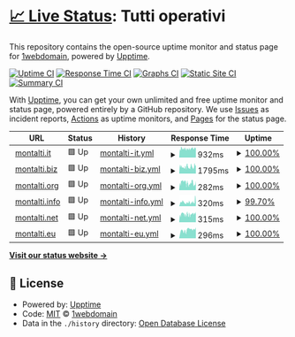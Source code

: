 # [📈 Live Status](https://up.montalti.win): <!--live status--> **Tutti operativi**

This repository contains the open-source uptime monitor and status page for [1webdomain](https://up.montalti.win), powered by [Upptime](https://github.com/upptime/upptime).

[![Uptime CI](https://github.com/1webdomain/up/workflows/Uptime%20CI/badge.svg)](https://github.com/1webdomain/up/actions?query=workflow%3A%22Uptime+CI%22)
[![Response Time CI](https://github.com/1webdomain/up/workflows/Response%20Time%20CI/badge.svg)](https://github.com/1webdomain/up/actions?query=workflow%3A%22Response+Time+CI%22)
[![Graphs CI](https://github.com/1webdomain/up/workflows/Graphs%20CI/badge.svg)](https://github.com/1webdomain/up/actions?query=workflow%3A%22Graphs+CI%22)
[![Static Site CI](https://github.com/1webdomain/up/workflows/Static%20Site%20CI/badge.svg)](https://github.com/1webdomain/up/actions?query=workflow%3A%22Static+Site+CI%22)
[![Summary CI](https://github.com/1webdomain/up/workflows/Summary%20CI/badge.svg)](https://github.com/1webdomain/up/actions?query=workflow%3A%22Summary+CI%22)

With [Upptime](https://upptime.js.org), you can get your own unlimited and free uptime monitor and status page, powered entirely by a GitHub repository. We use [Issues](https://github.com/1webdomain/up/issues) as incident reports, [Actions](https://github.com/1webdomain/up/actions) as uptime monitors, and [Pages](https://up.montalti.win) for the status page.

<!--start: status pages-->
<!-- This summary is generated by Upptime (https://github.com/upptime/upptime) -->
<!-- Do not edit this manually, your changes will be overwritten -->
<!-- prettier-ignore -->
| URL | Status | History | Response Time | Uptime |
| --- | ------ | ------- | ------------- | ------ |
| <img alt="" src="https://www.google.com/favicon.ico" height="13"> [montalti.it](https://www.montalti.it) | 🟩 Up | [montalti-it.yml](https://github.com/1webdomain/up/commits/HEAD/history/montalti-it.yml) | <details><summary><img alt="Response time graph" src="./graphs/montalti-it/response-time-week.png" height="20"> 932ms</summary><br><a href="https://up.montalti.win/history/montalti-it"><img alt="Response time 932" src="https://img.shields.io/endpoint?url=https%3A%2F%2Fraw.githubusercontent.com%2F1webdomain%2Fup%2FHEAD%2Fapi%2Fmontalti-it%2Fresponse-time.json"></a><br><a href="https://up.montalti.win/history/montalti-it"><img alt="24-hour response time 1035" src="https://img.shields.io/endpoint?url=https%3A%2F%2Fraw.githubusercontent.com%2F1webdomain%2Fup%2FHEAD%2Fapi%2Fmontalti-it%2Fresponse-time-day.json"></a><br><a href="https://up.montalti.win/history/montalti-it"><img alt="7-day response time 932" src="https://img.shields.io/endpoint?url=https%3A%2F%2Fraw.githubusercontent.com%2F1webdomain%2Fup%2FHEAD%2Fapi%2Fmontalti-it%2Fresponse-time-week.json"></a><br><a href="https://up.montalti.win/history/montalti-it"><img alt="30-day response time 932" src="https://img.shields.io/endpoint?url=https%3A%2F%2Fraw.githubusercontent.com%2F1webdomain%2Fup%2FHEAD%2Fapi%2Fmontalti-it%2Fresponse-time-month.json"></a><br><a href="https://up.montalti.win/history/montalti-it"><img alt="1-year response time 932" src="https://img.shields.io/endpoint?url=https%3A%2F%2Fraw.githubusercontent.com%2F1webdomain%2Fup%2FHEAD%2Fapi%2Fmontalti-it%2Fresponse-time-year.json"></a></details> | <details><summary><a href="https://up.montalti.win/history/montalti-it">100.00%</a></summary><a href="https://up.montalti.win/history/montalti-it"><img alt="All-time uptime 100.00%" src="https://img.shields.io/endpoint?url=https%3A%2F%2Fraw.githubusercontent.com%2F1webdomain%2Fup%2FHEAD%2Fapi%2Fmontalti-it%2Fuptime.json"></a><br><a href="https://up.montalti.win/history/montalti-it"><img alt="24-hour uptime 100.00%" src="https://img.shields.io/endpoint?url=https%3A%2F%2Fraw.githubusercontent.com%2F1webdomain%2Fup%2FHEAD%2Fapi%2Fmontalti-it%2Fuptime-day.json"></a><br><a href="https://up.montalti.win/history/montalti-it"><img alt="7-day uptime 100.00%" src="https://img.shields.io/endpoint?url=https%3A%2F%2Fraw.githubusercontent.com%2F1webdomain%2Fup%2FHEAD%2Fapi%2Fmontalti-it%2Fuptime-week.json"></a><br><a href="https://up.montalti.win/history/montalti-it"><img alt="30-day uptime 100.00%" src="https://img.shields.io/endpoint?url=https%3A%2F%2Fraw.githubusercontent.com%2F1webdomain%2Fup%2FHEAD%2Fapi%2Fmontalti-it%2Fuptime-month.json"></a><br><a href="https://up.montalti.win/history/montalti-it"><img alt="1-year uptime 100.00%" src="https://img.shields.io/endpoint?url=https%3A%2F%2Fraw.githubusercontent.com%2F1webdomain%2Fup%2FHEAD%2Fapi%2Fmontalti-it%2Fuptime-year.json"></a></details>
| <img alt="" src="https://www.google.com/favicon.ico" height="13"> [montalti.biz](https://www.montalti.biz) | 🟩 Up | [montalti-biz.yml](https://github.com/1webdomain/up/commits/HEAD/history/montalti-biz.yml) | <details><summary><img alt="Response time graph" src="./graphs/montalti-biz/response-time-week.png" height="20"> 1795ms</summary><br><a href="https://up.montalti.win/history/montalti-biz"><img alt="Response time 1795" src="https://img.shields.io/endpoint?url=https%3A%2F%2Fraw.githubusercontent.com%2F1webdomain%2Fup%2FHEAD%2Fapi%2Fmontalti-biz%2Fresponse-time.json"></a><br><a href="https://up.montalti.win/history/montalti-biz"><img alt="24-hour response time 2098" src="https://img.shields.io/endpoint?url=https%3A%2F%2Fraw.githubusercontent.com%2F1webdomain%2Fup%2FHEAD%2Fapi%2Fmontalti-biz%2Fresponse-time-day.json"></a><br><a href="https://up.montalti.win/history/montalti-biz"><img alt="7-day response time 1795" src="https://img.shields.io/endpoint?url=https%3A%2F%2Fraw.githubusercontent.com%2F1webdomain%2Fup%2FHEAD%2Fapi%2Fmontalti-biz%2Fresponse-time-week.json"></a><br><a href="https://up.montalti.win/history/montalti-biz"><img alt="30-day response time 1795" src="https://img.shields.io/endpoint?url=https%3A%2F%2Fraw.githubusercontent.com%2F1webdomain%2Fup%2FHEAD%2Fapi%2Fmontalti-biz%2Fresponse-time-month.json"></a><br><a href="https://up.montalti.win/history/montalti-biz"><img alt="1-year response time 1795" src="https://img.shields.io/endpoint?url=https%3A%2F%2Fraw.githubusercontent.com%2F1webdomain%2Fup%2FHEAD%2Fapi%2Fmontalti-biz%2Fresponse-time-year.json"></a></details> | <details><summary><a href="https://up.montalti.win/history/montalti-biz">100.00%</a></summary><a href="https://up.montalti.win/history/montalti-biz"><img alt="All-time uptime 100.00%" src="https://img.shields.io/endpoint?url=https%3A%2F%2Fraw.githubusercontent.com%2F1webdomain%2Fup%2FHEAD%2Fapi%2Fmontalti-biz%2Fuptime.json"></a><br><a href="https://up.montalti.win/history/montalti-biz"><img alt="24-hour uptime 100.00%" src="https://img.shields.io/endpoint?url=https%3A%2F%2Fraw.githubusercontent.com%2F1webdomain%2Fup%2FHEAD%2Fapi%2Fmontalti-biz%2Fuptime-day.json"></a><br><a href="https://up.montalti.win/history/montalti-biz"><img alt="7-day uptime 100.00%" src="https://img.shields.io/endpoint?url=https%3A%2F%2Fraw.githubusercontent.com%2F1webdomain%2Fup%2FHEAD%2Fapi%2Fmontalti-biz%2Fuptime-week.json"></a><br><a href="https://up.montalti.win/history/montalti-biz"><img alt="30-day uptime 100.00%" src="https://img.shields.io/endpoint?url=https%3A%2F%2Fraw.githubusercontent.com%2F1webdomain%2Fup%2FHEAD%2Fapi%2Fmontalti-biz%2Fuptime-month.json"></a><br><a href="https://up.montalti.win/history/montalti-biz"><img alt="1-year uptime 100.00%" src="https://img.shields.io/endpoint?url=https%3A%2F%2Fraw.githubusercontent.com%2F1webdomain%2Fup%2FHEAD%2Fapi%2Fmontalti-biz%2Fuptime-year.json"></a></details>
| <img alt="" src="https://www.google.com/favicon.ico" height="13"> [montalti.org](https://www.montalti.org) | 🟩 Up | [montalti-org.yml](https://github.com/1webdomain/up/commits/HEAD/history/montalti-org.yml) | <details><summary><img alt="Response time graph" src="./graphs/montalti-org/response-time-week.png" height="20"> 282ms</summary><br><a href="https://up.montalti.win/history/montalti-org"><img alt="Response time 282" src="https://img.shields.io/endpoint?url=https%3A%2F%2Fraw.githubusercontent.com%2F1webdomain%2Fup%2FHEAD%2Fapi%2Fmontalti-org%2Fresponse-time.json"></a><br><a href="https://up.montalti.win/history/montalti-org"><img alt="24-hour response time 239" src="https://img.shields.io/endpoint?url=https%3A%2F%2Fraw.githubusercontent.com%2F1webdomain%2Fup%2FHEAD%2Fapi%2Fmontalti-org%2Fresponse-time-day.json"></a><br><a href="https://up.montalti.win/history/montalti-org"><img alt="7-day response time 282" src="https://img.shields.io/endpoint?url=https%3A%2F%2Fraw.githubusercontent.com%2F1webdomain%2Fup%2FHEAD%2Fapi%2Fmontalti-org%2Fresponse-time-week.json"></a><br><a href="https://up.montalti.win/history/montalti-org"><img alt="30-day response time 282" src="https://img.shields.io/endpoint?url=https%3A%2F%2Fraw.githubusercontent.com%2F1webdomain%2Fup%2FHEAD%2Fapi%2Fmontalti-org%2Fresponse-time-month.json"></a><br><a href="https://up.montalti.win/history/montalti-org"><img alt="1-year response time 282" src="https://img.shields.io/endpoint?url=https%3A%2F%2Fraw.githubusercontent.com%2F1webdomain%2Fup%2FHEAD%2Fapi%2Fmontalti-org%2Fresponse-time-year.json"></a></details> | <details><summary><a href="https://up.montalti.win/history/montalti-org">100.00%</a></summary><a href="https://up.montalti.win/history/montalti-org"><img alt="All-time uptime 100.00%" src="https://img.shields.io/endpoint?url=https%3A%2F%2Fraw.githubusercontent.com%2F1webdomain%2Fup%2FHEAD%2Fapi%2Fmontalti-org%2Fuptime.json"></a><br><a href="https://up.montalti.win/history/montalti-org"><img alt="24-hour uptime 100.00%" src="https://img.shields.io/endpoint?url=https%3A%2F%2Fraw.githubusercontent.com%2F1webdomain%2Fup%2FHEAD%2Fapi%2Fmontalti-org%2Fuptime-day.json"></a><br><a href="https://up.montalti.win/history/montalti-org"><img alt="7-day uptime 100.00%" src="https://img.shields.io/endpoint?url=https%3A%2F%2Fraw.githubusercontent.com%2F1webdomain%2Fup%2FHEAD%2Fapi%2Fmontalti-org%2Fuptime-week.json"></a><br><a href="https://up.montalti.win/history/montalti-org"><img alt="30-day uptime 100.00%" src="https://img.shields.io/endpoint?url=https%3A%2F%2Fraw.githubusercontent.com%2F1webdomain%2Fup%2FHEAD%2Fapi%2Fmontalti-org%2Fuptime-month.json"></a><br><a href="https://up.montalti.win/history/montalti-org"><img alt="1-year uptime 100.00%" src="https://img.shields.io/endpoint?url=https%3A%2F%2Fraw.githubusercontent.com%2F1webdomain%2Fup%2FHEAD%2Fapi%2Fmontalti-org%2Fuptime-year.json"></a></details>
| <img alt="" src="https://www.google.com/favicon.ico" height="13"> [montalti.info](https://www.montalti.info) | 🟩 Up | [montalti-info.yml](https://github.com/1webdomain/up/commits/HEAD/history/montalti-info.yml) | <details><summary><img alt="Response time graph" src="./graphs/montalti-info/response-time-week.png" height="20"> 320ms</summary><br><a href="https://up.montalti.win/history/montalti-info"><img alt="Response time 320" src="https://img.shields.io/endpoint?url=https%3A%2F%2Fraw.githubusercontent.com%2F1webdomain%2Fup%2FHEAD%2Fapi%2Fmontalti-info%2Fresponse-time.json"></a><br><a href="https://up.montalti.win/history/montalti-info"><img alt="24-hour response time 223" src="https://img.shields.io/endpoint?url=https%3A%2F%2Fraw.githubusercontent.com%2F1webdomain%2Fup%2FHEAD%2Fapi%2Fmontalti-info%2Fresponse-time-day.json"></a><br><a href="https://up.montalti.win/history/montalti-info"><img alt="7-day response time 320" src="https://img.shields.io/endpoint?url=https%3A%2F%2Fraw.githubusercontent.com%2F1webdomain%2Fup%2FHEAD%2Fapi%2Fmontalti-info%2Fresponse-time-week.json"></a><br><a href="https://up.montalti.win/history/montalti-info"><img alt="30-day response time 320" src="https://img.shields.io/endpoint?url=https%3A%2F%2Fraw.githubusercontent.com%2F1webdomain%2Fup%2FHEAD%2Fapi%2Fmontalti-info%2Fresponse-time-month.json"></a><br><a href="https://up.montalti.win/history/montalti-info"><img alt="1-year response time 320" src="https://img.shields.io/endpoint?url=https%3A%2F%2Fraw.githubusercontent.com%2F1webdomain%2Fup%2FHEAD%2Fapi%2Fmontalti-info%2Fresponse-time-year.json"></a></details> | <details><summary><a href="https://up.montalti.win/history/montalti-info">99.70%</a></summary><a href="https://up.montalti.win/history/montalti-info"><img alt="All-time uptime 99.70%" src="https://img.shields.io/endpoint?url=https%3A%2F%2Fraw.githubusercontent.com%2F1webdomain%2Fup%2FHEAD%2Fapi%2Fmontalti-info%2Fuptime.json"></a><br><a href="https://up.montalti.win/history/montalti-info"><img alt="24-hour uptime 98.29%" src="https://img.shields.io/endpoint?url=https%3A%2F%2Fraw.githubusercontent.com%2F1webdomain%2Fup%2FHEAD%2Fapi%2Fmontalti-info%2Fuptime-day.json"></a><br><a href="https://up.montalti.win/history/montalti-info"><img alt="7-day uptime 99.70%" src="https://img.shields.io/endpoint?url=https%3A%2F%2Fraw.githubusercontent.com%2F1webdomain%2Fup%2FHEAD%2Fapi%2Fmontalti-info%2Fuptime-week.json"></a><br><a href="https://up.montalti.win/history/montalti-info"><img alt="30-day uptime 99.70%" src="https://img.shields.io/endpoint?url=https%3A%2F%2Fraw.githubusercontent.com%2F1webdomain%2Fup%2FHEAD%2Fapi%2Fmontalti-info%2Fuptime-month.json"></a><br><a href="https://up.montalti.win/history/montalti-info"><img alt="1-year uptime 99.70%" src="https://img.shields.io/endpoint?url=https%3A%2F%2Fraw.githubusercontent.com%2F1webdomain%2Fup%2FHEAD%2Fapi%2Fmontalti-info%2Fuptime-year.json"></a></details>
| <img alt="" src="https://www.google.com/favicon.ico" height="13"> [montalti.net](https://www.montalti.net) | 🟩 Up | [montalti-net.yml](https://github.com/1webdomain/up/commits/HEAD/history/montalti-net.yml) | <details><summary><img alt="Response time graph" src="./graphs/montalti-net/response-time-week.png" height="20"> 315ms</summary><br><a href="https://up.montalti.win/history/montalti-net"><img alt="Response time 315" src="https://img.shields.io/endpoint?url=https%3A%2F%2Fraw.githubusercontent.com%2F1webdomain%2Fup%2FHEAD%2Fapi%2Fmontalti-net%2Fresponse-time.json"></a><br><a href="https://up.montalti.win/history/montalti-net"><img alt="24-hour response time 348" src="https://img.shields.io/endpoint?url=https%3A%2F%2Fraw.githubusercontent.com%2F1webdomain%2Fup%2FHEAD%2Fapi%2Fmontalti-net%2Fresponse-time-day.json"></a><br><a href="https://up.montalti.win/history/montalti-net"><img alt="7-day response time 315" src="https://img.shields.io/endpoint?url=https%3A%2F%2Fraw.githubusercontent.com%2F1webdomain%2Fup%2FHEAD%2Fapi%2Fmontalti-net%2Fresponse-time-week.json"></a><br><a href="https://up.montalti.win/history/montalti-net"><img alt="30-day response time 315" src="https://img.shields.io/endpoint?url=https%3A%2F%2Fraw.githubusercontent.com%2F1webdomain%2Fup%2FHEAD%2Fapi%2Fmontalti-net%2Fresponse-time-month.json"></a><br><a href="https://up.montalti.win/history/montalti-net"><img alt="1-year response time 315" src="https://img.shields.io/endpoint?url=https%3A%2F%2Fraw.githubusercontent.com%2F1webdomain%2Fup%2FHEAD%2Fapi%2Fmontalti-net%2Fresponse-time-year.json"></a></details> | <details><summary><a href="https://up.montalti.win/history/montalti-net">100.00%</a></summary><a href="https://up.montalti.win/history/montalti-net"><img alt="All-time uptime 100.00%" src="https://img.shields.io/endpoint?url=https%3A%2F%2Fraw.githubusercontent.com%2F1webdomain%2Fup%2FHEAD%2Fapi%2Fmontalti-net%2Fuptime.json"></a><br><a href="https://up.montalti.win/history/montalti-net"><img alt="24-hour uptime 100.00%" src="https://img.shields.io/endpoint?url=https%3A%2F%2Fraw.githubusercontent.com%2F1webdomain%2Fup%2FHEAD%2Fapi%2Fmontalti-net%2Fuptime-day.json"></a><br><a href="https://up.montalti.win/history/montalti-net"><img alt="7-day uptime 100.00%" src="https://img.shields.io/endpoint?url=https%3A%2F%2Fraw.githubusercontent.com%2F1webdomain%2Fup%2FHEAD%2Fapi%2Fmontalti-net%2Fuptime-week.json"></a><br><a href="https://up.montalti.win/history/montalti-net"><img alt="30-day uptime 100.00%" src="https://img.shields.io/endpoint?url=https%3A%2F%2Fraw.githubusercontent.com%2F1webdomain%2Fup%2FHEAD%2Fapi%2Fmontalti-net%2Fuptime-month.json"></a><br><a href="https://up.montalti.win/history/montalti-net"><img alt="1-year uptime 100.00%" src="https://img.shields.io/endpoint?url=https%3A%2F%2Fraw.githubusercontent.com%2F1webdomain%2Fup%2FHEAD%2Fapi%2Fmontalti-net%2Fuptime-year.json"></a></details>
| <img alt="" src="https://www.google.com/favicon.ico" height="13"> [montalti.eu](https://www.montalti.eu) | 🟩 Up | [montalti-eu.yml](https://github.com/1webdomain/up/commits/HEAD/history/montalti-eu.yml) | <details><summary><img alt="Response time graph" src="./graphs/montalti-eu/response-time-week.png" height="20"> 296ms</summary><br><a href="https://up.montalti.win/history/montalti-eu"><img alt="Response time 296" src="https://img.shields.io/endpoint?url=https%3A%2F%2Fraw.githubusercontent.com%2F1webdomain%2Fup%2FHEAD%2Fapi%2Fmontalti-eu%2Fresponse-time.json"></a><br><a href="https://up.montalti.win/history/montalti-eu"><img alt="24-hour response time 333" src="https://img.shields.io/endpoint?url=https%3A%2F%2Fraw.githubusercontent.com%2F1webdomain%2Fup%2FHEAD%2Fapi%2Fmontalti-eu%2Fresponse-time-day.json"></a><br><a href="https://up.montalti.win/history/montalti-eu"><img alt="7-day response time 296" src="https://img.shields.io/endpoint?url=https%3A%2F%2Fraw.githubusercontent.com%2F1webdomain%2Fup%2FHEAD%2Fapi%2Fmontalti-eu%2Fresponse-time-week.json"></a><br><a href="https://up.montalti.win/history/montalti-eu"><img alt="30-day response time 296" src="https://img.shields.io/endpoint?url=https%3A%2F%2Fraw.githubusercontent.com%2F1webdomain%2Fup%2FHEAD%2Fapi%2Fmontalti-eu%2Fresponse-time-month.json"></a><br><a href="https://up.montalti.win/history/montalti-eu"><img alt="1-year response time 296" src="https://img.shields.io/endpoint?url=https%3A%2F%2Fraw.githubusercontent.com%2F1webdomain%2Fup%2FHEAD%2Fapi%2Fmontalti-eu%2Fresponse-time-year.json"></a></details> | <details><summary><a href="https://up.montalti.win/history/montalti-eu">100.00%</a></summary><a href="https://up.montalti.win/history/montalti-eu"><img alt="All-time uptime 100.00%" src="https://img.shields.io/endpoint?url=https%3A%2F%2Fraw.githubusercontent.com%2F1webdomain%2Fup%2FHEAD%2Fapi%2Fmontalti-eu%2Fuptime.json"></a><br><a href="https://up.montalti.win/history/montalti-eu"><img alt="24-hour uptime 100.00%" src="https://img.shields.io/endpoint?url=https%3A%2F%2Fraw.githubusercontent.com%2F1webdomain%2Fup%2FHEAD%2Fapi%2Fmontalti-eu%2Fuptime-day.json"></a><br><a href="https://up.montalti.win/history/montalti-eu"><img alt="7-day uptime 100.00%" src="https://img.shields.io/endpoint?url=https%3A%2F%2Fraw.githubusercontent.com%2F1webdomain%2Fup%2FHEAD%2Fapi%2Fmontalti-eu%2Fuptime-week.json"></a><br><a href="https://up.montalti.win/history/montalti-eu"><img alt="30-day uptime 100.00%" src="https://img.shields.io/endpoint?url=https%3A%2F%2Fraw.githubusercontent.com%2F1webdomain%2Fup%2FHEAD%2Fapi%2Fmontalti-eu%2Fuptime-month.json"></a><br><a href="https://up.montalti.win/history/montalti-eu"><img alt="1-year uptime 100.00%" src="https://img.shields.io/endpoint?url=https%3A%2F%2Fraw.githubusercontent.com%2F1webdomain%2Fup%2FHEAD%2Fapi%2Fmontalti-eu%2Fuptime-year.json"></a></details>

<!--end: status pages-->

[**Visit our status website →**](https://up.montalti.win)

## 📄 License

- Powered by: [Upptime](https://github.com/upptime/upptime)
- Code: [MIT](./LICENSE) © [1webdomain](https://up.montalti.win)
- Data in the `./history` directory: [Open Database License](https://opendatacommons.org/licenses/odbl/1-0/)
